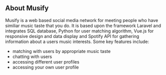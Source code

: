 ## About Musify

Musify is a web based social media network for meeting people who have similiar music taste that you do. It is based upon the framework Laravel and integrates SQL database, Python for user matching algorithm, Vue.js for responsive design and data display and Spotify API for gathering information about a users music interests. 
Some key features include: 
- matching with users by appropriate music taste
- chatting with users
- accessing different user profiles
- accessing your own user profile
